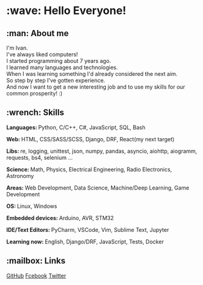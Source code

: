 <h1>:wave: Hello Everyone!</h1>
<h2>:man: About me</h2>
<p>I'm Ivan.<br> I've always liked computers!<br> I started programming about 7 years ago.<br> I learned many languages and technologies.
  <br> When I was learning something I'd already considered the next aim. 
  <br> So step by step I've gotten experience.<br> And now I want to get a new interesting job and to use my skills for our common prosperity! :)
</p>


<h2>:wrench: Skills</h2>
<p><strong>Languages: </strong>Python, C/C++, C#, JavaScript, SQL, Bash</p>
<p><strong>Web: </strong>HTML, CSS/SASS/SCSS, Django, DRF, React(my next target)</p>
<p><strong>Libs: </strong>re, logging, unittest, json, numpy, pandas, asyncio, aiohttp, aiogramm, requests, bs4, selenium ...</p>
<p><strong>Science: </strong>Math, Physics, Electrical Engineering, Radio Electronics, Astronomy</p>
<p><strong>Areas: </strong>Web Development, Data Science, Machine/Deep Learning, Game Development</p>
<p><strong>OS: </strong>Linux, Windows</p>
<p><strong>Embedded devices: </strong>Arduino, AVR, STM32</p>
<p><strong>IDE/Text Editors: </strong>PyCharm, VSCode, Vim, Sublime Text, Jupyter</p>
<p><strong>Learning now: </strong>English, Django/DRF, JavaScript, Tests, Docker</p>
               

<h2>:mailbox: Links</h2>
<a href="https://github.com/ivan100kg">GitHub</a>
<a href="https://www.facebook.com/profile.php?id=100007209557127">Fcebook</a>
<a href="https://twitter.com/Ivan100kg">Twitter</a>
